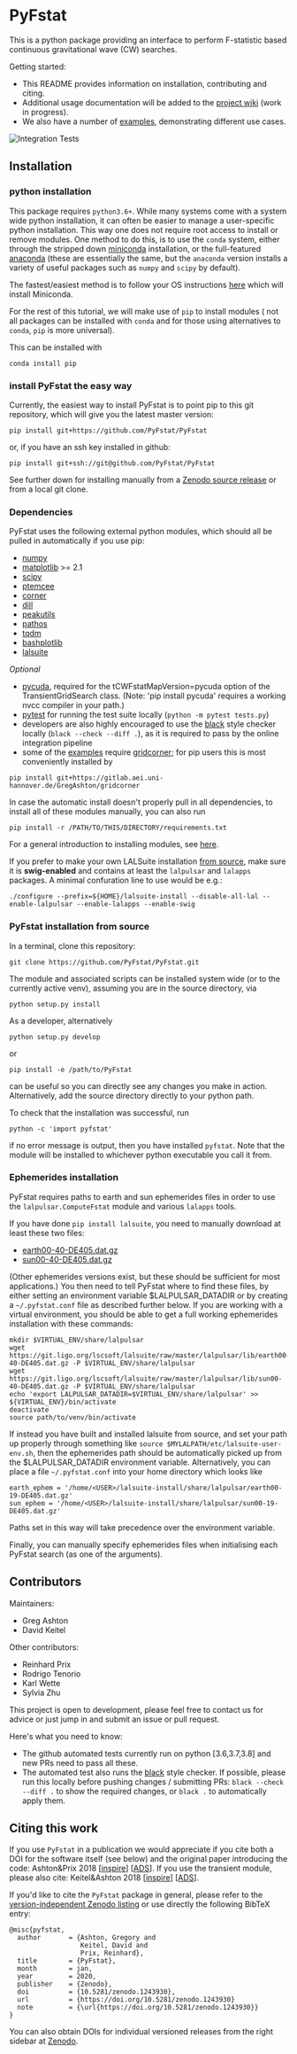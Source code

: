 # PyFstat

This is a python package providing an interface to perform F-statistic based
continuous gravitational wave (CW) searches.

Getting started:
* This README provides information on installation, contributing and citing.
* Additional usage documentation will be added to the
[project wiki](https://github.com/PyFstat/PyFstat/wiki) (work in progress).
* We also have a number of
[examples](./examples),
demonstrating different use cases.

![Integration Tests](https://github.com/PyFstat/PyFstat/workflows/Integration%20Tests/badge.svg)

## Installation

### python installation
This package requires `python3.6+`.
While many systems come with a system wide python
installation, it can often be easier to manage a user-specific python
installation. This way one does not require root access to install or remove
modules. One method to do this, is to use the `conda` system, either through
the stripped down [miniconda](https://conda.pydata.org/miniconda.html)
installation, or the full-featured
[anaconda](https://www.continuum.io/downloads) (these are essentially the
same, but the `anaconda` version installs a variety of useful packages such as
`numpy` and `scipy` by default).

The fastest/easiest method is to follow your OS instructions
[here](https://conda.io/docs/install/quick.html) which will install Miniconda.

For the rest of this tutorial, we will make use of `pip` to install modules (
not all packages can be installed with `conda` and for those using alternatives
to `conda`, `pip` is more universal).

This can be installed with
```
conda install pip
```

### install PyFstat the easy way

Currently, the easiest way to install PyFstat is to point pip to this git repository,
which will give you the latest master version:
```
pip install git+https://github.com/PyFstat/PyFstat
```
or, if you have an ssh key installed in github:
```
pip install git+ssh://git@github.com/PyFstat/PyFstat
```

See further down for installing manually from a
[Zenodo source release](https://doi.org/10.5281/zenodo.1243930)
or from a local git clone.


### Dependencies

PyFstat uses the following external python modules,
which should all be pulled in automatically if you use pip:

* [numpy](http://www.numpy.org/)
* [matplotlib](http://matplotlib.org/) >= 2.1
* [scipy](https://www.scipy.org/)
* [ptemcee](https://github.com/willvousden/ptemcee)
* [corner](https://pypi.python.org/pypi/corner/)
* [dill](https://pypi.python.org/pypi/dill)
* [peakutils](https://pypi.python.org/pypi/PeakUtils)
* [pathos](https://pypi.python.org/pypi/pathos)
* [tqdm](https://pypi.python.org/pypi/tqdm)
* [bashplotlib](https://github.com/glamp/bashplotlib)
* [lalsuite](https://pypi.org/project/lalsuite/)

*Optional*
* [pycuda](https://pypi.org/project/pycuda/), required for the tCWFstatMapVersion=pycuda
  option of the TransientGridSearch class.
  (Note: 'pip install pycuda' requires a working nvcc compiler in your path.)
* [pytest](https://docs.pytest.org) for running the test suite locally (`python -m pytest tests.py`)
* developers are also highly encouraged to use the [black](https://black.readthedocs.io) style checker locally
(`black --check --diff .`),
as it is required to pass by the online integration pipeline
* some of the [examples](./examples) require [gridcorner](https://gitlab.aei.uni-hannover.de/GregAshton/gridcorner);
for pip users this is most conveniently installed by
```
pip install git+https://gitlab.aei.uni-hannover.de/GregAshton/gridcorner
```

In case the automatic install doesn't properly pull in all dependencies,
to install all of these modules manually, you can also run
```
pip install -r /PATH/TO/THIS/DIRECTORY/requirements.txt
```
For a general introduction to installing modules, see
[here](https://docs.python.org/3.6/installing/index.html).

If you prefer to make your own LALSuite installation
[from source](https://git.ligo.org/lscsoft/lalsuite/),
make sure it is **swig-enabled** and contains at least the `lalpulsar` and `lalapps` packages.
A minimal confuration line to use would be e.g.:

```
./configure --prefix=${HOME}/lalsuite-install --disable-all-lal --enable-lalpulsar --enable-lalapps --enable-swig
```


### PyFstat installation from source

In a terminal, clone this repository:

```
git clone https://github.com/PyFstat/PyFstat.git
```

The module and associated scripts can be installed system wide
(or to the currently active venv),
assuming you are in the source directory, via
```
python setup.py install
```
As a developer, alternatively
```
python setup.py develop
```
or
```
pip install -e /path/to/PyFstat
```
can be useful so you can directly see any changes you make in action.
Alternatively, add the source directory directly to your python path.

To check that the installation
was successful, run
```
python -c 'import pyfstat'
```
if no error message is output, then you have installed `pyfstat`. Note that
the module will be installed to whichever python executable you call it from.

### Ephemerides installation

PyFstat requires paths to earth and sun ephemerides files
in order to use the `lalpulsar.ComputeFstat` module and various `lalapps` tools.

If you have done `pip install lalsuite`,
you need to manually download at least these two files:
*  [earth00-40-DE405.dat.gz](https://git.ligo.org/lscsoft/lalsuite/raw/master/lalpulsar/lib/earth00-40-DE405.dat.gz)
*  [sun00-40-DE405.dat.gz](https://git.ligo.org/lscsoft/lalsuite/raw/master/lalpulsar/lib/sun00-40-DE405.dat.gz)

(Other ephemerides versions exist, but these should be sufficient for most applications.)
You then need to tell PyFstat where to find these files,
by either setting an environment variable $LALPULSAR_DATADIR
or by creating a `~/.pyfstat.conf` file as described further below.
If you are working with a virtual environment,
you should be able to get a full working ephemerides installation with these commands:
```
mkdir $VIRTUAL_ENV/share/lalpulsar
wget https://git.ligo.org/lscsoft/lalsuite/raw/master/lalpulsar/lib/earth00-40-DE405.dat.gz -P $VIRTUAL_ENV/share/lalpulsar
wget https://git.ligo.org/lscsoft/lalsuite/raw/master/lalpulsar/lib/sun00-40-DE405.dat.gz -P $VIRTUAL_ENV/share/lalpulsar
echo 'export LALPULSAR_DATADIR=$VIRTUAL_ENV/share/lalpulsar' >> ${VIRTUAL_ENV}/bin/activate
deactivate
source path/to/venv/bin/activate
```

If instead you have built and installed lalsuite from source,
and set your path up properly through something like
`source $MYLALPATH/etc/lalsuite-user-env.sh`,
then the ephemerides path should be automatically picked up from
the $LALPULSAR_DATADIR environment variable.
Alternatively, you can place a file
`~/.pyfstat.conf` into your home directory which looks like

```
earth_ephem = '/home/<USER>/lalsuite-install/share/lalpulsar/earth00-19-DE405.dat.gz'
sun_ephem = '/home/<USER>/lalsuite-install/share/lalpulsar/sun00-19-DE405.dat.gz'
```
Paths set in this way will take precedence over the environment variable.

Finally, you can manually specify ephemerides files when initialising
each PyFstat search (as one of the arguments).

## Contributors

Maintainers:
* Greg Ashton
* David Keitel

Other contributors:
* Reinhard Prix
* Rodrigo Tenorio
* Karl Wette
* Sylvia Zhu

This project is open to development, please feel free to contact us
for advice or just jump in and submit an issue or pull request.

Here's what you need to know:
* The github automated tests currently run on python [3.6,3.7,3.8] and new PRs need to pass all these.
* The automated test also runs the [black](https://black.readthedocs.io) style checker. If possible, please run this locally before pushing changes / submitting PRs: `black --check --diff .` to show the required changes, or `black .` to automatically apply them.

## Citing this work

If you use `PyFstat` in a publication we would appreciate if you cite both a DOI for the software itself (see below)
and the original paper introducing the code: Ashton&Prix 2018 [[inspire](https://inspirehep.net/literature/1655200)] [[ADS](https://ui.adsabs.harvard.edu/abs/2018PhRvD..97j3020A/)].
If you use the transient module, please also cite: Keitel&Ashton 2018 [[inspire](https://inspirehep.net/literature/1673205)] [[ADS](https://ui.adsabs.harvard.edu/abs/2018CQGra..35t5003K/)].

If you'd like to cite the `PyFstat` package in general,
please refer to the [version-independent Zenodo listing](https://doi.org/10.5281/zenodo.1243930)
or use directly the following BibTeX entry:
```
@misc{pyfstat,
  author       = {Ashton, Gregory and
                  Keitel, David and
                  Prix, Reinhard},
  title        = {PyFstat},
  month        = jan,
  year         = 2020,
  publisher    = {Zenodo},
  doi          = {10.5281/zenodo.1243930},
  url          = {https://doi.org/10.5281/zenodo.1243930}
  note         = {\url{https://doi.org/10.5281/zenodo.1243930}}
}
```
You can also obtain DOIs for individual versioned releases
from the right sidebar at [Zenodo](https://doi.org/10.5281/zenodo.1243930).
